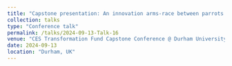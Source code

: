 ```yaml
---
title: "Capstone presentation: An innovation arms-race between parrots and humans?"
collection: talks
type: "Conference talk"
permalink: /talks/2024-09-13-Talk-16
venue: "CES Transformation Fund Capstone Conference @ Durham University"
date: 2024-09-13
location: "Durham, UK"
---
```

